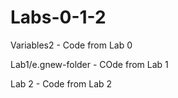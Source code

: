 ﻿# Labs-0-1-2

Variables2 - Code from Lab 0


Lab1/e.gnew-folder - COde from Lab 1


Lab 2 - Code from Lab 2

